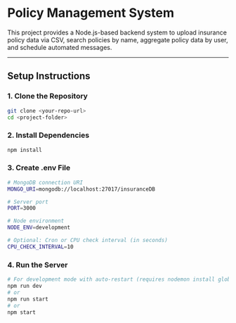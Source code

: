 # Policy Management System

This project provides a Node.js-based backend system to upload insurance policy data via CSV, search policies by name, aggregate policy data by user, and schedule automated messages.

---

## Setup Instructions

### 1. **Clone the Repository**
```bash
git clone <your-repo-url>
cd <project-folder>
```
### 2. Install Dependencies

```bash
npm install
```

### 3. Create .env File
```bash
# MongoDB connection URI
MONGO_URI=mongodb://localhost:27017/insuranceDB

# Server port
PORT=3000

# Node environment
NODE_ENV=development

# Optional: Cron or CPU check interval (in seconds)
CPU_CHECK_INTERVAL=10
```

### 4. Run the Server 
```bash
# For development mode with auto-restart (requires nodemon install global):
npm run dev
# or
npm run start
# or 
npm start
```
